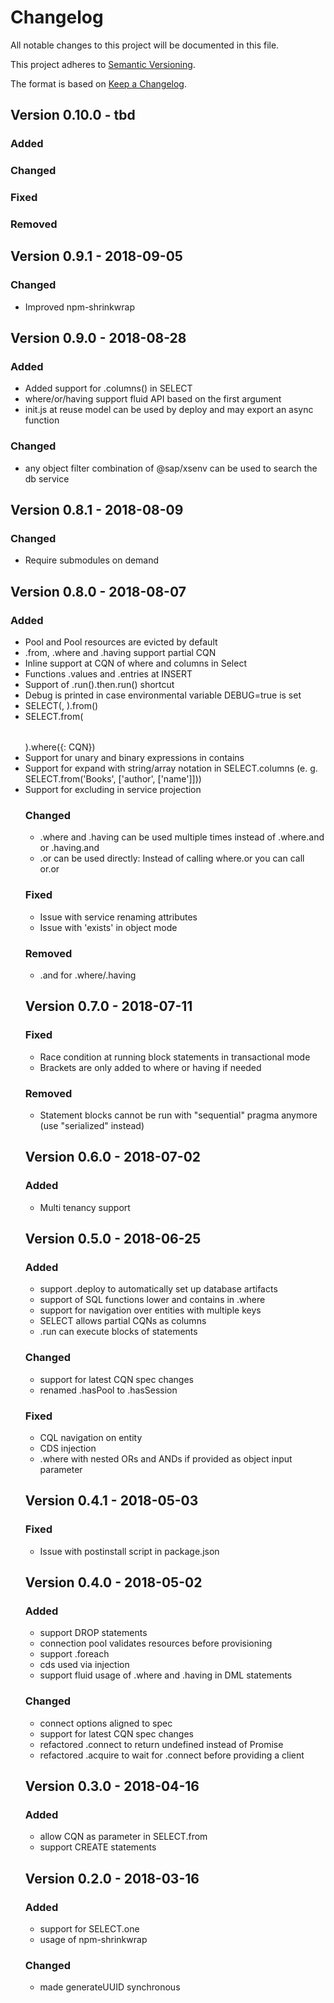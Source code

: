 # Changelog

All notable changes to this project will be documented in this file.

This project adheres to [Semantic Versioning](http://semver.org/).

The format is based on [Keep a Changelog](http://keepachangelog.com/).

## Version 0.10.0 - tbd

### Added
   
### Changed

### Fixed

### Removed

## Version 0.9.1 - 2018-09-05
   
### Changed

- Improved npm-shrinkwrap

## Version 0.9.0 - 2018-08-28

### Added

- Added support for .columns() in SELECT
- where/or/having support fluid API based on the first argument
- init.js at reuse model can be used by deploy and may export an async function
   
### Changed

- any object filter combination of @sap/xsenv can be used to search the db service

## Version 0.8.1 - 2018-08-09

### Changed

- Require submodules on demand

## Version 0.8.0 - 2018-08-07

### Added

- Pool and Pool resources are evicted by default
- .from, .where and .having support partial CQN
- Inline support at CQN of where and columns in Select
- Functions .values and .entries at INSERT 
- Support of .run().then.run() shortcut
- Debug is printed in case environmental variable DEBUG=true is set
- SELECT(<column>, <column>).from(<table>)
- SELECT.from(<table>).where({<column>: CQN})
- Support for unary and binary expressions in contains
- Support for expand with string/array notation in SELECT.columns (e. g. SELECT.from('Books', ['author', ['name']]))
- Support for excluding in service projection
  
### Changed

- .where and .having can be used multiple times instead of .where.and or .having.and
- .or can be used directly: Instead of calling where.or you can call or.or

### Fixed

- Issue with service renaming attributes
- Issue with 'exists' in object mode

### Removed

- .and for .where/.having

## Version 0.7.0 - 2018-07-11

### Fixed

- Race condition at running block statements in transactional mode
- Brackets are only added to where or having if needed

### Removed

- Statement blocks cannot be run with "sequential" pragma anymore (use "serialized" instead)

## Version 0.6.0 - 2018-07-02

### Added

- Multi tenancy support

## Version 0.5.0 - 2018-06-25

### Added

- support .deploy to automatically set up database artifacts
- support of SQL functions lower and contains in .where
- support for navigation over entities with multiple keys
- SELECT allows partial CQNs as columns
- .run can execute blocks of statements

### Changed

- support for latest CQN spec changes
- renamed .hasPool to .hasSession

### Fixed

- CQL navigation on entity
- CDS injection
- .where with nested ORs and ANDs if provided as object input parameter 

## Version 0.4.1 - 2018-05-03

### Fixed

- Issue with postinstall script in package.json

## Version 0.4.0 - 2018-05-02

### Added

- support DROP statements
- connection pool validates resources before provisioning
- support .foreach
- cds used via injection
- support fluid usage of .where and .having in DML statements

### Changed

- connect options aligned to spec
- support for latest CQN spec changes
- refactored .connect to return undefined instead of Promise
- refactored .acquire to wait for .connect before providing a client

## Version 0.3.0 - 2018-04-16

### Added

- allow CQN as parameter in SELECT.from
- support CREATE statements

## Version 0.2.0 - 2018-03-16
### Added

- support for SELECT.one
- usage of npm-shrinkwrap

### Changed

- made generateUUID synchronous
